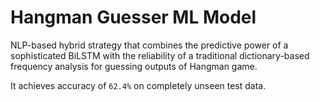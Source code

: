 # Hangman Guesser ML Model

NLP-based hybrid strategy that combines the predictive power of a sophisticated BiLSTM with the reliability of a traditional dictionary-based frequency analysis for guessing outputs of Hangman game.

It achieves accuracy of `62.4%` on completely unseen test data.

